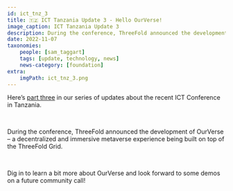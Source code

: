 ```yaml
---
id: ict_tnz_3
title: 🇹🇿 ICT Tanzania Update 3 - Hello OurVerse!
image_caption: ICT Tanzania Update 3
description: During the conference, ThreeFold announced the development of OurVerse – a decentralized and immersive metaverse experience being built on top of the ThreeFold Grid.
date: 2022-11-07
taxonomies:
    people: [sam_taggart]
    tags: [update, technology, news]
    news-category: [foundation]
extra:
    imgPath: ict_tnz_3.png
---
```


Here’s [part three](https://forum.threefold.io/t/ict-tanzania-update-3-hello-ourverse/3482) in our series of updates about the recent ICT Conference in Tanzania.

<br/>

During the conference, ThreeFold announced the development of OurVerse – a decentralized and immersive metaverse experience being built on top of the ThreeFold Grid.

<br/>

Dig in to learn a bit more about OurVerse and look forward to some demos on a future community call!